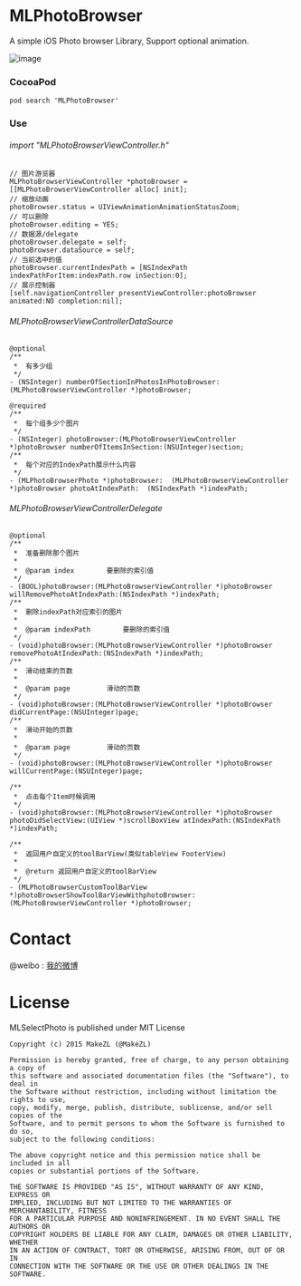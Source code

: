 # MLPhotoBrowser
A simple iOS Photo browser Library, Support optional animation.

![image](https://github.com/MakeZL/MLPhotoBrowser/blob/master/screenhost.gif)

### CocoaPod
    pod search 'MLPhotoBrowser'
    
### Use 
###### import "MLPhotoBrowserViewController.h"
	// 图片游览器
    MLPhotoBrowserViewController *photoBrowser = [[MLPhotoBrowserViewController alloc] init];
    // 缩放动画
    photoBrowser.status = UIViewAnimationAnimationStatusZoom;
    // 可以删除
    photoBrowser.editing = YES;
    // 数据源/delegate
    photoBrowser.delegate = self;
    photoBrowser.dataSource = self;
    // 当前选中的值
    photoBrowser.currentIndexPath = [NSIndexPath indexPathForItem:indexPath.row inSection:0];
    // 展示控制器
    [self.navigationController presentViewController:photoBrowser animated:NO completion:nil];

###### MLPhotoBrowserViewControllerDataSource
	@optional
	/**
	 *  有多少组
	 */
	- (NSInteger) numberOfSectionInPhotosInPhotoBrowser:(MLPhotoBrowserViewController *)photoBrowser;

	@required
	/**
	 *  每个组多少个图片
	 */
	- (NSInteger) photoBrowser:(MLPhotoBrowserViewController *)photoBrowser numberOfItemsInSection:(NSUInteger)section;
	/**
	 *  每个对应的IndexPath展示什么内容
 	 */
 	- (MLPhotoBrowserPhoto *)photoBrowser:	(MLPhotoBrowserViewController *)photoBrowser photoAtIndexPath:	(NSIndexPath *)indexPath;

###### MLPhotoBrowserViewControllerDelegate
	@optional
	/**
	 *  准备删除那个图片
	 *
	 *  @param index        要删除的索引值
	 */
	- (BOOL)photoBrowser:(MLPhotoBrowserViewController *)photoBrowser willRemovePhotoAtIndexPath:(NSIndexPath *)indexPath;
	/**
	 *  删除indexPath对应索引的图片
	 *
	 *  @param indexPath        要删除的索引值
	 */
	- (void)photoBrowser:(MLPhotoBrowserViewController *)photoBrowser removePhotoAtIndexPath:(NSIndexPath *)indexPath;
	/**
	 *  滑动结束的页数
	 *
	 *  @param page         滑动的页数
	 */
	- (void)photoBrowser:(MLPhotoBrowserViewController *)photoBrowser didCurrentPage:(NSUInteger)page;
	/**
	 *  滑动开始的页数
	 *
	 *  @param page         滑动的页数
	 */
	- (void)photoBrowser:(MLPhotoBrowserViewController *)photoBrowser willCurrentPage:(NSUInteger)page;

	/**
	 *  点击每个Item时候调用
	 */
	- (void)photoBrowser:(MLPhotoBrowserViewController *)photoBrowser photoDidSelectView:(UIView *)scrollBoxView atIndexPath:(NSIndexPath *)indexPath;

	/**
	 *  返回用户自定义的toolBarView(类似tableView FooterView)
	 *
	 *  @return 返回用户自定义的toolBarView
	 */
	- (MLPhotoBrowserCustomToolBarView *)photoBrowserShowToolBarViewWithphotoBrowser:(MLPhotoBrowserViewController *)photoBrowser;

# Contact
@weibo : [我的微博](http://weibo.com/makezl/)

# License

MLSelectPhoto is published under MIT License

    Copyright (c) 2015 MakeZL (@MakeZL)
    
    Permission is hereby granted, free of charge, to any person obtaining a copy of
    this software and associated documentation files (the "Software"), to deal in
    the Software without restriction, including without limitation the rights to use,
    copy, modify, merge, publish, distribute, sublicense, and/or sell copies of the
    Software, and to permit persons to whom the Software is furnished to do so,
    subject to the following conditions:
    
    The above copyright notice and this permission notice shall be included in all
    copies or substantial portions of the Software.
    
    THE SOFTWARE IS PROVIDED "AS IS", WITHOUT WARRANTY OF ANY KIND, EXPRESS OR
    IMPLIED, INCLUDING BUT NOT LIMITED TO THE WARRANTIES OF MERCHANTABILITY, FITNESS
    FOR A PARTICULAR PURPOSE AND NONINFRINGEMENT. IN NO EVENT SHALL THE AUTHORS OR
    COPYRIGHT HOLDERS BE LIABLE FOR ANY CLAIM, DAMAGES OR OTHER LIABILITY, WHETHER
    IN AN ACTION OF CONTRACT, TORT OR OTHERWISE, ARISING FROM, OUT OF OR IN
    CONNECTION WITH THE SOFTWARE OR THE USE OR OTHER DEALINGS IN THE SOFTWARE.